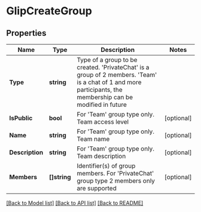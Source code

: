 # GlipCreateGroup

## Properties
Name | Type | Description | Notes
------------ | ------------- | ------------- | -------------
**Type** | **string** | Type of a group to be created. &#39;PrivateChat&#39; is a group of 2 members. &#39;Team&#39; is a chat of 1 and more participants, the membership can be modified in future | 
**IsPublic** | **bool** | For &#39;Team&#39; group type only. Team access level | [optional] 
**Name** | **string** | For &#39;Team&#39; group type only. Team name | [optional] 
**Description** | **string** | For &#39;Team&#39; group type only. Team description | [optional] 
**Members** | **[]string** | Identifier(s) of group members. For &#39;PrivateChat&#39; group type 2 members only are supported | [optional] 

[[Back to Model list]](../README.md#documentation-for-models) [[Back to API list]](../README.md#documentation-for-api-endpoints) [[Back to README]](../README.md)


